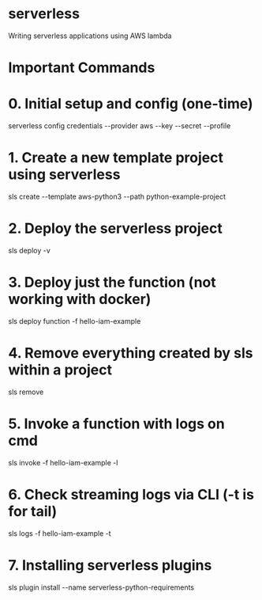 # serverless
Writing serverless applications using AWS lambda 

# Important Commands

# 0. Initial setup and config (one-time)
serverless config credentials --provider aws --key <key> --secret <secret> --profile <IAM Admin User Name>

# 1. Create a new template project using serverless
sls create --template aws-python3 --path python-example-project

# 2. Deploy the serverless project
sls deploy -v

# 3. Deploy just the function (not working with docker)
sls deploy function -f hello-iam-example

# 4. Remove everything created by sls within a project
sls remove

# 5. Invoke a function with logs on cmd
sls invoke -f hello-iam-example -l

# 6. Check streaming logs via CLI (-t is for tail)
sls logs -f hello-iam-example -t

# 7. Installing serverless plugins
sls plugin install --name serverless-python-requirements